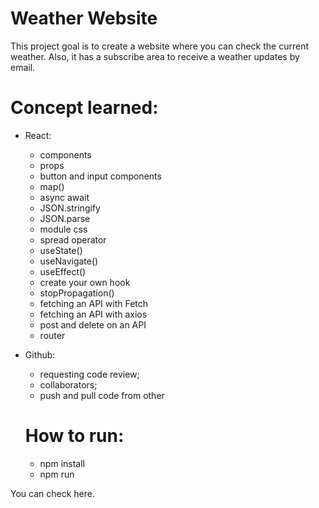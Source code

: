 # Weather Website
This project goal is to create a website where you can check the current weather. Also, it has a subscribe area to receive a weather updates by email.

# Concept learned:
- React:
    - components
    - props
    - button and input components
    - map()
    - async await
    - JSON.stringify
    - JSON.parse
    - module css
    - spread operator
    - useState()
    - useNavigate()
    - useEffect()
    - create your own hook
    - stopPropagation()
    - fetching an API with Fetch
    - fetching an API with axios
    - post and delete on an API
    - router   
    
- Github:
    - requesting code review;
    - collaborators;
    - push and pull code from other
 
  # How to run:
    - npm install
    - npm run


You can check here.
